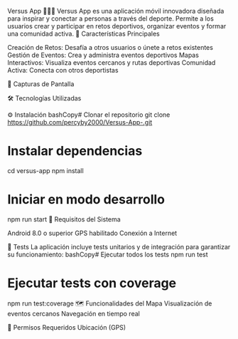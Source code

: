 Versus App 🏃‍♂️🤝
Versus App es una aplicación móvil innovadora diseñada para inspirar y conectar a personas a través del deporte. Permite a los usuarios crear y participar en retos deportivos, organizar eventos y formar una comunidad activa.
🚀 Características Principales

Creación de Retos: Desafía a otros usuarios o únete a retos existentes
Gestión de Eventos: Crea y administra eventos deportivos
Mapas Interactivos: Visualiza eventos cercanos y rutas deportivas
Comunidad Activa: Conecta con otros deportistas

📱 Capturas de Pantalla

🛠️ Tecnologías Utilizadas



⚙️ Instalación
bashCopy# Clonar el repositorio
git clone https://github.com/percyby2000/Versus-App-.git

# Instalar dependencias
cd versus-app
npm install

# Iniciar en modo desarrollo
npm run start
📱 Requisitos del Sistema


Android 8.0 o superior
GPS habilitado
Conexión a Internet

🧪 Tests
La aplicación incluye tests unitarios y de integración para garantizar su funcionamiento:
bashCopy# Ejecutar todos los tests
npm run test

# Ejecutar tests con coverage
npm run test:coverage
🗺️ Funcionalidades del Mapa
Visualización de eventos cercanos
Navegación en tiempo real


🔐 Permisos Requeridos
Ubicación (GPS)

